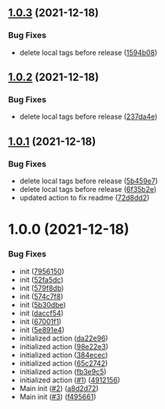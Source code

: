 ## [1.0.3](https://github.com/swarm-io/action-build-push-image/compare/v1.0.2...v1.0.3) (2021-12-18)


### Bug Fixes

* delete local tags before release ([1594b08](https://github.com/swarm-io/action-build-push-image/commit/1594b088c1e09cd9515034755df831474cbdc767))

## [1.0.2](https://github.com/swarm-io/action-build-push-image/compare/v1.0.1...v1.0.2) (2021-12-18)


### Bug Fixes

* delete local tags before release ([237da4e](https://github.com/swarm-io/action-build-push-image/commit/237da4ea34c6bbe7f50e78da54d53f5e861e5e2b))

## [1.0.1](https://github.com/swarm-io/action-build-push-image/compare/v1.0.0...v1.0.1) (2021-12-18)


### Bug Fixes

* delete local tags before release ([5b459e7](https://github.com/swarm-io/action-build-push-image/commit/5b459e721766aab625c1a4a01bc1b1ef4a122580))
* delete local tags before release ([6f35b2e](https://github.com/swarm-io/action-build-push-image/commit/6f35b2e1eff5604ae788e44265f0c82f99aa938a))
* updated action to fix readme ([72d8dd2](https://github.com/swarm-io/action-build-push-image/commit/72d8dd2745c1d81436c3ef1acc9d2b6bb3d41cfb))

# 1.0.0 (2021-12-18)


### Bug Fixes

* init ([7956150](https://github.com/swarm-io/action-build-push-image/commit/795615082fa228b0221f1490a597b825791c07a0))
* init ([52fa5dc](https://github.com/swarm-io/action-build-push-image/commit/52fa5dc8cdb26cbce6b67b7859fbef199b931edb))
* init ([579f8db](https://github.com/swarm-io/action-build-push-image/commit/579f8db6ebd866eb4c42caa083a91b0f0d1af950))
* init ([574c7f8](https://github.com/swarm-io/action-build-push-image/commit/574c7f820e482f8190bb957b5bae7ea1e40dca6f))
* init ([5b30dbe](https://github.com/swarm-io/action-build-push-image/commit/5b30dbe961efdea4cdcd76072895b0f5c6807027))
* init ([daccf54](https://github.com/swarm-io/action-build-push-image/commit/daccf545b2d6bac3a6f56f300d9b9084bdf88aff))
* init ([67001f1](https://github.com/swarm-io/action-build-push-image/commit/67001f16addde585b7a78141bd0f8a9c900e5d99))
* init ([5e891e4](https://github.com/swarm-io/action-build-push-image/commit/5e891e4234867ea8ace0a144efd73edd1f9fc28c))
* initialized action ([da22e96](https://github.com/swarm-io/action-build-push-image/commit/da22e960a260e7a01554f3814f50fe55e2055b16))
* initialized action ([98e22e3](https://github.com/swarm-io/action-build-push-image/commit/98e22e32fb044bed05b4010b2143bf096ff93560))
* initialized action ([384ecec](https://github.com/swarm-io/action-build-push-image/commit/384ecec831afdd4d45f113d454a7edf529ab5d87))
* initialized action ([65c2742](https://github.com/swarm-io/action-build-push-image/commit/65c27424c6c62754b3391412026d2a68cc7c5146))
* initialized action ([fb3e9c5](https://github.com/swarm-io/action-build-push-image/commit/fb3e9c50724161c18900ed148b578690bd5105fd))
* initialized action ([#1](https://github.com/swarm-io/action-build-push-image/issues/1)) ([4912156](https://github.com/swarm-io/action-build-push-image/commit/49121565d30b0fc3b6c531c9dfb418c877570c60))
* Main init ([#2](https://github.com/swarm-io/action-build-push-image/issues/2)) ([a8d2d72](https://github.com/swarm-io/action-build-push-image/commit/a8d2d725cc007cc072f4f9940bc2445767e50205))
* Main init ([#3](https://github.com/swarm-io/action-build-push-image/issues/3)) ([f495661](https://github.com/swarm-io/action-build-push-image/commit/f495661ba42724d5aecc92ff8558eb4f8871c935))
